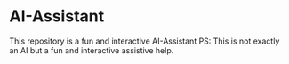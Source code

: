 # AI-Assistant
This repository is a fun and interactive AI-Assistant
PS: This is not exactly an AI but a fun and interactive assistive help.
